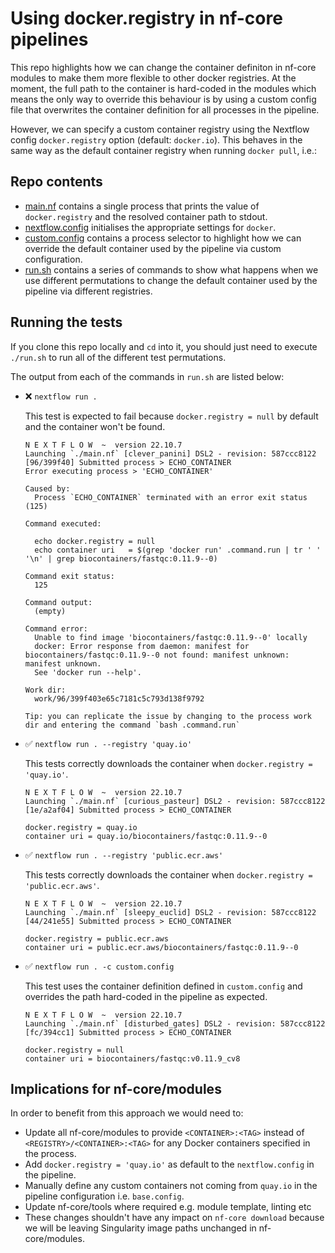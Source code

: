 # Using docker.registry in nf-core pipelines

This repo highlights how we can change the container definiton in nf-core modules to make them more flexible to other docker registries. At the moment, the full path to the container is hard-coded in the modules which means the only way to override this behaviour is by using a custom config file that overwrites the container definition for all processes in the pipeline.

However, we can specify a custom container registry using the Nextflow config `docker.registry` option (default: `docker.io`). This behaves in the same way as the default container registry when running `docker pull`, i.e.:

## Repo contents

- [main.nf](main.nf) contains a single process that prints the value of `docker.registry` and the resolved container path to stdout.
- [nextflow.config](nextflow.config) initialises the appropriate settings for `docker`.
- [custom.config](custom.config) contains a process selector to highlight how we can override the default container used by the pipeline via custom configuration.
- [run.sh](run.sh) contains a series of commands to show what happens when we use different permutations to change the default container used by the pipeline via different registries.

## Running the tests

If you clone this repo locally and `cd` into it, you should just need to execute `./run.sh` to run all of the different test permutations. 

The output from each of the commands in `run.sh` are listed below:

- :x: `nextflow run .`

    This test is expected to fail because `docker.registry = null` by default and the container won't be found.

    ```console
    N E X T F L O W  ~  version 22.10.7
    Launching `./main.nf` [clever_panini] DSL2 - revision: 587ccc8122
    [96/399f40] Submitted process > ECHO_CONTAINER
    Error executing process > 'ECHO_CONTAINER'

    Caused by:
      Process `ECHO_CONTAINER` terminated with an error exit status (125)

    Command executed:

      echo docker.registry = null
      echo container uri   = $(grep 'docker run' .command.run | tr ' ' '\n' | grep biocontainers/fastqc:0.11.9--0)

    Command exit status:
      125

    Command output:
      (empty)

    Command error:
      Unable to find image 'biocontainers/fastqc:0.11.9--0' locally
      docker: Error response from daemon: manifest for biocontainers/fastqc:0.11.9--0 not found: manifest unknown: manifest unknown.
      See 'docker run --help'.

    Work dir:
      work/96/399f403e65c7181c5c793d138f9792

    Tip: you can replicate the issue by changing to the process work dir and entering the command `bash .command.run`
    ```

- :white_check_mark: `nextflow run . --registry 'quay.io'`

    This tests correctly downloads the container when `docker.registry = 'quay.io'`.

    ```console
    N E X T F L O W  ~  version 22.10.7
    Launching `./main.nf` [curious_pasteur] DSL2 - revision: 587ccc8122
    [1e/a2af04] Submitted process > ECHO_CONTAINER

    docker.registry = quay.io
    container uri = quay.io/biocontainers/fastqc:0.11.9--0
    ```

- :white_check_mark: `nextflow run . --registry 'public.ecr.aws'`

    This tests correctly downloads the container when `docker.registry = 'public.ecr.aws'`.

    ```console
    N E X T F L O W  ~  version 22.10.7
    Launching `./main.nf` [sleepy_euclid] DSL2 - revision: 587ccc8122
    [44/241e55] Submitted process > ECHO_CONTAINER

    docker.registry = public.ecr.aws
    container uri = public.ecr.aws/biocontainers/fastqc:0.11.9--0
    ```

- :white_check_mark: `nextflow run . -c custom.config`

    This test uses the container definition defined in `custom.config` and overrides the path hard-coded in the pipeline as expected.

    ```console
    N E X T F L O W  ~  version 22.10.7
    Launching `./main.nf` [disturbed_gates] DSL2 - revision: 587ccc8122
    [fc/394cc1] Submitted process > ECHO_CONTAINER

    docker.registry = null
    container uri = biocontainers/fastqc:v0.11.9_cv8
    ```

## Implications for nf-core/modules

In order to benefit from this approach we would need to:
- Update all nf-core/modules to provide `<CONTAINER>:<TAG>` instead of `<REGISTRY>/<CONTAINER>:<TAG>` for any Docker containers specified in the process.
- Add `docker.registry = 'quay.io'` as default to the `nextflow.config` in the pipeline.
- Manually define any custom containers not coming from `quay.io` in the pipeline configuration i.e. `base.config`.
- Update nf-core/tools where required e.g. module template, linting etc
- These changes shouldn't have any impact on `nf-core download` because we will be leaving Singularity image paths unchanged in nf-core/modules.